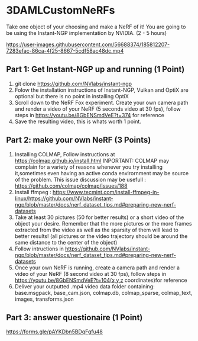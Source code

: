 # 3DAMLCustomNeRFs
Take one object of your choosing and make a NeRF of it! You are going to be using the Instant-NGP implementation by NVIDIA. (2 - 5 hours)


https://user-images.githubusercontent.com/56688374/185812207-7283efac-86ca-4f25-8667-5cdf58ac48dc.mp4

## Part 1:  Get Instant-NGP up and running (1 Point)
  1. git clone https://github.com/NVlabs/instant-ngp
  2. Folow the installation instructions of Instant-NGP, Vulkan and OptiX are optional but there is no point in installing OptiX
  3. Scroll down to the NeRF Fox experiment. Create your own camera path and render a video of your NeRF (5 seconds video at 30 fps), follow steps in https://youtu.be/8GbENSmdVeE?t=374 for reference
  4. Save the resulting video, this is whats worth 1 point.
  
## Part 2:  make your own NeRF (3 Points)
  1. Installing COLMAP, Follow instructions at https://colmap.github.io/install.html
  INPORTANT: COLMAP may complain for a variety of reasons whenever you try installing it,sometimes even having an active conda envirornment may be source of the problem. This issue discussion may be usefull : https://github.com/colmap/colmap/issues/188
  2. Install ffmpeg : https://www.tecmint.com/install-ffmpeg-in-linux/https://github.com/NVlabs/instant-ngp/blob/master/docs/nerf_dataset_tips.md#preparing-new-nerf-datasets
  3. Take at least 30 pictures (50 for better results) or a short video of the object your desire. Remember that the more pictures or the more frames extracted from the video as well as the sparsity of them will lead to better results! (all pictures or the video trajectory should be around the same distance to the center of the object)
  4. Follow intructions in https://github.com/NVlabs/instant-ngp/blob/master/docs/nerf_dataset_tips.md#preparing-new-nerf-datasets
  5. Once your own NeRF is running, create a camera path and render a video of your NeRF (8 second video at 30 fps), follow steps in https://youtu.be/8GbENSmdVeE?t=104(x,y,z coordinates)for reference
  6. Deliver your outputted .mp4 video data folder containing: base.msgpack, base_cam.json, colmap.db, colmap_sparse, colmap_text, images, transforms.json
  
## Part 3: answer questionaire (1 Point)

https://forms.gle/pAYKDbn5BDqFgfu48
